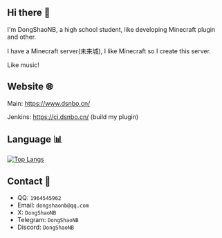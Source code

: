 ## Hi there :wave:
I'm DongShaoNB, a high school student, like developing Minecraft plugin and other.  
  
I have a Minecraft server(未来城), I like Minecraft so I create this server.  
  
Like music!

## Website :globe_with_meridians:
Main: https://www.dsnbo.cn/  
  
Jenkins: https://ci.dsnbo.cn/ (build my plugin)

## Language :bar_chart:
[![Top Langs](https://github-readme-stats.vercel.app/api/top-langs/?username=dongshaonb&layout=compact)](https://github.com/anuraghazra/github-readme-stats)

## Contact :iphone:
- QQ: `1964545962`
- Email: `dongshaonb@qq.com`
- X: `DongShaoNB`
- Telegram: `DongShaoNB`
- Discord: `DongShaoNB`
